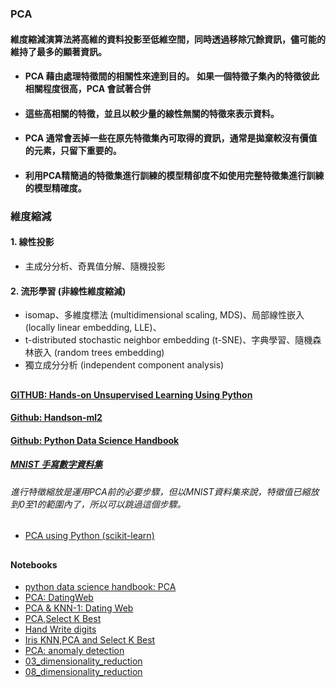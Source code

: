 ### PCA
#### 維度縮減演算法將高維的資料投影至低維空間，同時透過移除冗餘資訊，儘可能的維持了最多的顯著資訊。
* #### PCA 藉由處理特徵間的相關性來達到目的。 如果一個特徵子集內的特徵彼此相關程度很高，PCA 會試著合併
* #### 這些高相關的特徵，並且以較少量的線性無關的特徵來表示資料。
* #### PCA 通常會丟掉一些在原先特徵集內可取得的資訊，通常是拋棄較沒有價值的元素，只留下重要的。
* #### 利用PCA精簡過的特徵集進行訓練的模型精卻度不如使用完整特徵集進行訓練的模型精確度。
### 維度縮減
#### 1. 線性投影
* 主成分分析、奇異值分解、隨機投影
#### 2. 流形學習 (非線性維度縮減)
* isomap、多維度標法 (multidimensional scaling, MDS)、局部線性嵌入 (locally linear embedding, LLE)、
* t-distributed stochastic neighbor embedding (t-SNE)、字典學習、隨機森林嵌入 (random trees embedding)
* 獨立成分分析 (independent component analysis)
##
#### [GITHUB: Hands-on Unsupervised Learning Using Python](https://github.com/aapatel09/handson-unsupervised-learning)
#### [Github: Handson-ml2](https://github.com/ageron/handson-ml2)
#### [Github: Python Data Science Handbook](https://github.com/jakevdp/PythonDataScienceHandbook)
##### [MNIST 手寫數字資料集](http://yann.lecun.com/exdb/mnist)
###### 進行特徵縮放是運用PCA前的必要步驟，但以MNIST資料集來說，特徵值已縮放到0至1的範圍內了，所以可以跳過這個步驟。
* [PCA using Python (scikit-learn)](https://towardsdatascience.com/pca-using-python-scikit-learn-e653f8989e60)
##
#### Notebooks
* [python data science handbook: PCA](https://github.com/jumbokh/nknu-class/blob/main/ML/PCA/PCA_1.ipynb)
* [PCA: DatingWeb](https://github.com/jumbokh/nknu-class/blob/main/ML/PCA/PCA_DatedWeb.ipynb)
* [PCA & KNN-1: Dating Web](https://github.com/jumbokh/nknu-class/blob/main/ML/PCA/classified_DatingWeb_1.ipynb)
* [PCA,Select K Best](https://github.com/jumbokh/nknu-class/blob/main/ML/PCA/classified_DatingWeb_2.ipynb)
* [Hand Write digits](https://github.com/jumbokh/nknu-class/blob/main/ML/PCA/05_09_Principal_Component_Analysis.ipynb)
* [Iris KNN,PCA and Select K Best](https://github.com/jumbokh/nknu-class/blob/main/ML/PCA/4_2_KNN%2C_PCA_and_SelectKBest.ipynb)
* [PCA: anomaly detection](https://github.com/jumbokh/nknu-class/blob/main/ML/PCA/04_anomaly_detection.ipynb)
* [03_dimensionality_reduction](https://github.com/jumbokh/nknu-class/blob/main/ML/PCA/03_dimensionality_reduction.ipynb)
* [08_dimensionality_reduction](https://github.com/jumbokh/nknu-class/blob/main/ML/PCA/08_dimensionality_reduction.ipynb)
